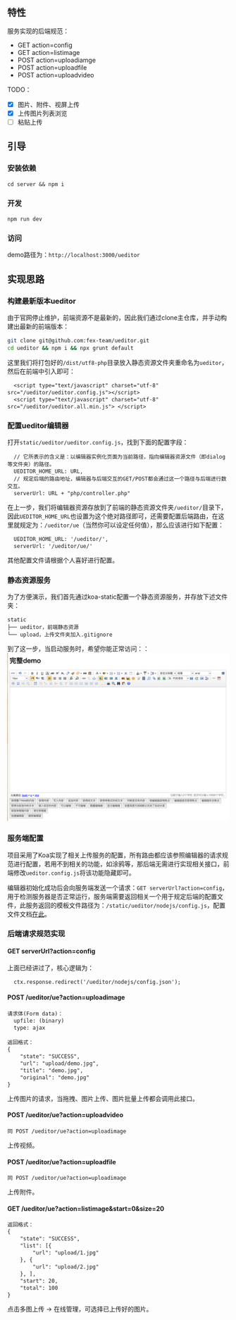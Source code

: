 ## 特性
服务实现的后端规范：
- GET action=config
- GET action=listimage
- POST action=uploadiamge
- POST action=uploadfile
- POST action=uploadvideo


TODO：
- [x] 图片、附件、视屏上传
- [x] 上传图片列表浏览
- [ ] 粘贴上传

## 引导
### 安装依赖
```
cd server && npm i
```

### 开发
```
npm run dev
```

### 访问

demo路径为：`http://localhost:3000/ueditor`

## 实现思路
### 构建最新版本ueditor
由于官网停止维护，前端资源不是最新的，因此我们通过clone主仓库，并手动构建出最新的前端版本：
```sh
git clone git@github.com:fex-team/ueditor.git
cd ueditor && npm i && npx grunt default
```

这里我们将打包好的`/dist/utf8-php`目录放入静态资源文件夹重命名为`ueditor`，然后在前端中引入即可：
```
  <script type="text/javascript" charset="utf-8" src="/ueditor/ueditor.config.js"></script>
  <script type="text/javascript" charset="utf-8" src="/ueditor/ueditor.all.min.js"> </script>
```

### 配置ueditor编辑器
打开`static/ueditor/ueditor.config.js`，找到下面的配置字段：
```
  // 它所表示的含义是：以编辑器实例化页面为当前路径，指向编辑器资源文件（即dialog等文件夹）的路径。
  UEDITOR_HOME_URL: URL,
  // 规定后端的路由地址，编辑器与后端交互的GET/POST都会通过这一个路径与后端进行数交互。
  serverUrl: URL + "php/controller.php"
```
 
在上一步，我们将编辑器资源存放到了前端的静态资源文件夹`/ueditor/`目录下，因此`UEDITOR_HOME_URL`也设置为这个绝对路径即可，还需要配置后端路由，在这里就规定为：`/ueditor/ue`（当然你可以设定任何值），那么应该进行如下配置：
```
  UEDITOR_HOME_URL: '/ueditor/',
  serverUrl: '/ueditor/ue/'
```

其他配置文件请根据个人喜好进行配置。

### 静态资源服务
为了方便演示，我们首先通过koa-static配置一个静态资源服务，并存放下述文件夹：
```
static
├── ueditor，前端静态资源
└── upload，上传文件夹加入.gitignore
```

到了这一步，当启动服务时，希望你能正常访问：：![](./assets/ui.png)

### 服务端配置
项目采用了Koa实现了相关上传服务的配置，所有路由都应该参照编辑器的请求规范进行配置，若用不到相关的功能，如涂鸦等，那后端无需进行实现相关接口，前端修改`ueditor.config.js`将该功能隐藏即可。

编辑器初始化成功后会向服务端发送一个请求：`GET serverUrl?action=config`，用于检测服务器是否正常运行，服务端需要返回相关一个用于规定后端的配置文件，此服务返回的模板文件路径为：`/static/ueditor/nodejs/config.js`，配置文件文档[在此](http://fex.baidu.com/ueditor/#server-config)。


### 后端请求规范实现
#### GET serverUrl?action=config
上面已经讲过了，核心逻辑为：
```
  ctx.response.redirect('/ueditor/nodejs/config.json');
```

#### POST /ueditor/ue?action=uploadimage
```
请求体(Form data)：
  upfile: (binary)
  type: ajax

返回格式：
{
    "state": "SUCCESS",
    "url": "upload/demo.jpg",
    "title": "demo.jpg",
    "original": "demo.jpg"
}
```

上传图片的请求，当拖拽、图片上传、图片批量上传都会调用此接口。

#### POST /ueditor/ue?action=uploadvideo
```
同 POST /ueditor/ue?action=uploadimage
```
上传视频。
#### POST /ueditor/ue?action=uploadfile
```
同 POST /ueditor/ue?action=uploadimage
```
上传附件。

#### GET /ueditor/ue?action=listimage&start=0&size=20
```
返回格式：
{
    "state": "SUCCESS",
    "list": [{
        "url": "upload/1.jpg"
    }, {
        "url": "upload/2.jpg"
    }, ],
    "start": 20,
    "total": 100
}
```
点击多图上传 -> 在线管理，可选择已上传好的图片。
